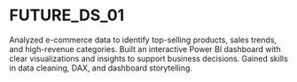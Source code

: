 # FUTURE_DS_01
Analyzed e-commerce data to identify top-selling products, sales trends, and high-revenue categories. Built an interactive Power BI dashboard with clear visualizations and insights to support business decisions. Gained skills in data cleaning, DAX, and dashboard storytelling.
